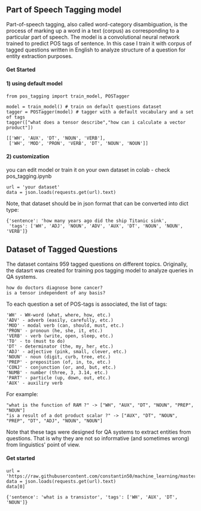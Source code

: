 ## Part of Speech Tagging model

Part-of-speech tagging, also called word-category disambiguation, is the process of marking up a word in a text (corpus) as corresponding to a particular part of speech. The model is a convolutional neural network trained to predict POS tags of sentence.
In this case I train it with corpus of tagged questions written in English to analyze structure of a question for entity extraction purposes. 

#### Get Started


#### 1) using default model

```
from pos_tagging import train_model, POSTagger

model = train_model() # train on default questions dataset
tagger = POSTagger(model) # tagger with a default vocabulary and a set of tags 
tagger(["what does a tensor describe","how can i calculate a vector product"])

[['WH', 'AUX', 'DT', 'NOUN', 'VERB'],
 ['WH', 'MOD', 'PRON', 'VERB', 'DT', 'NOUN', 'NOUN']]
```

#### 2) customization 

you can edit model or train it on your own dataset in colab - check pos_tagging.ipynb

```
url = 'your dataset'
data = json.loads(requests.get(url).text)
```

Note, that dataset should be in json format that can be converted into dict type:

```
{'sentence': 'how many years ago did the ship Titanic sink',
 'tags': ['WH', 'ADJ', 'NOUN', 'ADV', 'AUX', 'DT', 'NOUN', 'NOUN', 'VERB']}

 ```


## Dataset of Tagged Questions 

The dataset contains 959 tagged questions on different topics. Originally, the datasrt was created for training pos tagging 
model to analyze queries in QA systems.

```
how do doctors diagnose bone cancer?
is a tensor independent of any basis?
```

To each question a set of POS-tags is associated, the list of tags:

```
'WH' - WH-word (what, where, how, etc.)
'ADV' - adverb (easily, carefully, etc.) 
'MOD' - modal verb (can, should, must, etc.)
'PRON' - pronoun (he, she, it, etc.)
'VERB' - verb (write, open, sleep, etc.)
'TO' - to (must to do)
'DT' - determinator (the, my, her, etc.)
'ADJ' - adjective (pink, small, clever, etc.) 
'NOUN' - noun (digit, curb, tree, etc.)
'PREP' - preposition (of, in, to, etc.) 
'CONJ' - conjunction (or, and, but, etc.)
'NUMB' - number (three, 3, 3.14, etc.)
'PART' - particle (up, down, out, etc.)
'AUX' - auxiliry verb
```

For example:

```
"what is the function of RAM ?" -> ["WH", "AUX", "DT", "NOUN", "PREP", "NOUN"]
"is a result of a dot product scalar ?" -> ["AUX", "DT", "NOUN", "PREP", "DT", "ADJ", "NOUN", "NOUN"]
```

Note that these tags were designed for QA systems to extract entities from questions. That is why they are not so informative
(and sometimes wrong) from linguistics' point of view.


#### Get started 

```
url = 'https://raw.githubusercontent.com/constantin50/machine_learning/master/qa_system/tagger/train_data.json'
data = json.loads(requests.get(url).text)
data[0]

{'sentence': 'what is a transistor', 'tags': ['WH', 'AUX', 'DT', 'NOUN']}
```
